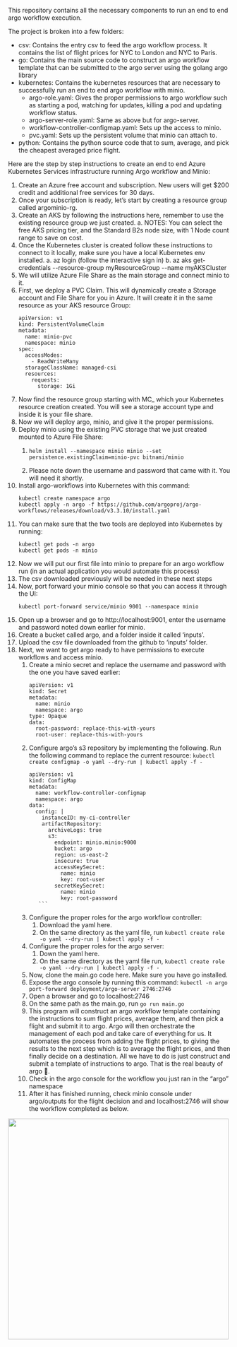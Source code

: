 This repository contains all the necessary components to run an end to end argo workflow execution.

The project is broken into a few folders:

- csv: Contains the entry csv to feed the argo workflow process. It contains the list of flight prices for NYC to London and NYC to Paris.
- go: Contains the main source code to construct an argo workflow template that can be submitted to the argo server using the golang argo library
- kubernetes: Contains the kubernetes resources that are necessary to successfully run an end to end argo workflow with minio.
  - argo-role.yaml: Gives the proper permissions to argo workflow such as starting a pod, watching for updates, killing a pod and updating workflow status.
  - argo-server-role.yaml: Same as above but for argo-server.
  - workflow-controller-configmap.yaml: Sets up the access to minio.
  - pvc.yaml: Sets up the persistent volume that minio can attach to.
- python: Contains the python source code that to sum, average, and pick the cheapest averaged price flight.

Here are the step by step instructions to create an end to end Azure Kubernetes Services infrastructure running Argo workflow and Minio:
1.	Create an Azure free account and subscription. New users will get $200 credit and additional free services for 30 days.
2.	Once your subscription is ready, let’s start by creating a resource group called argominio-rg.
3.	Create an AKS by following the instructions here, remember to  use the existing resource group we just created.
a.	NOTES: You can select the free AKS pricing tier, and the Standard B2s node size, with 1 Node count range to save on cost.
4.	Once the Kubernetes cluster is created follow these instructions to connect to it locally, make sure you have a local Kubernetes env installed.
a.	az login (follow the interactive sign in)
b.	az aks get-credentials --resource-group myResourceGroup --name myAKSCluster
5.	We will utilize Azure File Share as the main storage and connect minio to it.
6.	First, we deploy a PVC Claim. This will dynamically create a Storage account and File Share for you in Azure. It will create it in the same resource as your AKS resource Group:
    ```
    apiVersion: v1
    kind: PersistentVolumeClaim
    metadata:
      name: minio-pvc
      namespace: minio
    spec:
      accessModes:
        - ReadWriteMany
      storageClassName: managed-csi
      resources:
        requests:
          storage: 1Gi
    ```
7.	Now find the resource group starting with MC_ which your Kubernetes resource creation created. You will see a storage account type and inside it is your file share.
8.	Now we will deploy argo, minio, and give it the proper permissions.
9.	Deploy minio using the existing PVC storage that we just created mounted to Azure File Share: 
    1. ```
       helm install --namespace minio minio --set persistence.existingClaim=minio-pvc bitnami/minio
       ```
    2. Please note down the username and password that came with it. You will need it shortly. 
10.	Install argo-workflows into Kubernetes with this command:
    ```
    kubectl create namespace argo
    kubectl apply -n argo -f https://github.com/argoproj/argo-workflows/releases/download/v3.3.10/install.yaml
    ```
11.	You can make sure that the two tools are deployed into Kubernetes by running:
    ```
    kubectl get pods -n argo
    kubectl get pods -n minio
    ```	
12.	Now we will put our first file into minio to prepare for an argo workflow run (in an actual application you would automate this process)
13.	The csv downloaded previously will be needed in these next steps
14.	Now, port forward your minio console so that you can access it through the UI:
    ```
    kubectl port-forward service/minio 9001 --namespace minio
    ```
15.	Open up a browser and go to http://localhost:9001, enter the username and password noted down earlier for minio.
16.	Create a bucket called argo, and a folder inside it called ‘inputs’.
17.	Upload the csv file downloaded from the github to ‘inputs’ folder.
18.	Next, we want to get argo ready to have permissions to execute workflows and access minio.
    1. Create a minio secret and replace the username and password with the one you have saved earlier:
        ```
        apiVersion: v1
        kind: Secret
        metadata:
          name: minio
          namespace: argo
        type: Opaque
        data:
          root-password: replace-this-with-yours
          root-user: replace-this-with-yours
        ```
    2. Configure argo’s s3 repository by implementing the following. Run the following command to replace the current resource: 
        ```kubectl create configmap -o yaml --dry-run | kubectl apply -f -```
        ```
        apiVersion: v1
        kind: ConfigMap
        metadata:
          name: workflow-controller-configmap
          namespace: argo
        data:
          config: |
            instanceID: my-ci-controller
            artifactRepository:
              archiveLogs: true
              s3:
                endpoint: minio.minio:9000
                bucket: argo
                region: us-east-2
                insecure: true
                accessKeySecret:
                  name: minio
                  key: root-user
                secretKeySecret:
                  name: minio
                  key: root-password
           ```
    3. Configure the proper roles for the argo workflow controller:
       1. Download the yaml here.
       2. On the same directory as the yaml file, run ```kubectl create role -o yaml --dry-run | kubectl apply -f -```
    4. Configure the proper roles for the argo server:
       1. Down the yaml here.
       2. On the same directory as the yaml file run, ```kubectl create role -o yaml --dry-run | kubectl apply -f -```
    5. Now, clone the main.go code here. Make sure you have go installed.
    6. Expose the argo console by running this command: ```kubectl -n argo port-forward deployment/argo-server 2746:2746```
    7. Open a browser and go to localhost:2746
    8. On the same path as the main.go, run ```go run main.go```
    9. This program will construct an argo workflow template containing the instructions to sum flight prices, average them, and then pick a flight and submit it to argo. Argo will then orchestrate the management of each pod and take care of everything for us. It automates the process from adding the flight prices, to giving the results to the next step which is to average the flight prices, and then finally decide on a destination. All we have to do is just construct and submit a template of instructions to argo. That is the real beauty of argo .
    10. Check in the argo console for the workflow you just ran in the “argo” namespace
    11. After it has finished running, check minio console under argo/outputs for the flight decision and and localhost:2746 will show the workflow completed as below.

<img src="https://github.com/binnie268/argo-minio-workflow-example/assets/29080449/ae316e00-fd42-4847-938a-71e95b5d110a" width="500">



